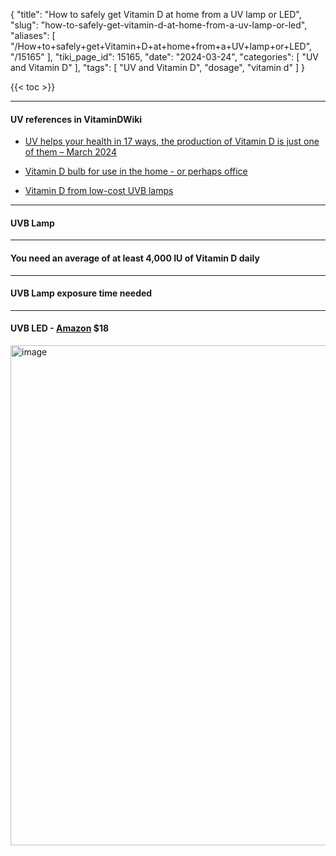 {
    "title": "How to safely get Vitamin D at home from a UV lamp or LED",
    "slug": "how-to-safely-get-vitamin-d-at-home-from-a-uv-lamp-or-led",
    "aliases": [
        "/How+to+safely+get+Vitamin+D+at+home+from+a+UV+lamp+or+LED",
        "/15165"
    ],
    "tiki_page_id": 15165,
    "date": "2024-03-24",
    "categories": [
        "UV and Vitamin D"
    ],
    "tags": [
        "UV and Vitamin D",
        "dosage",
        "vitamin d"
    ]
}


<!-- ~tc~ start ~/tc~ -->

{{< toc >}}

<!-- ~tc~ end ~/tc~ -->

---

#### UV references in VitaminDWiki

* [UV helps your health in 17 ways, the production of Vitamin D is just one of them – March 2024](/posts/uv-helps-your-health-in-17-ways-the-production-of-vitamin-d-is-just-one-of-them)

* [Vitamin D bulb for use in the home - or perhaps office](/posts/vitamin-d-bulb-for-use-in-the-home-or-perhaps-office)

* [Vitamin D from low-cost UVB lamps](/posts/vitamin-d-from-low-cost-uvb-lamps)

---

#### UVB Lamp

---

#### You need an average of at least 4,000 IU of Vitamin D daily

---

#### UVB Lamp exposure time needed

---

#### UVB LED - [Amazon](https://www.amazon.com/gp/product/B09TQXXLMY/ref=ppx_yo_dt_b_search_asin_title?ie=UTF8&th=1) $18

<img src="https://d1bk1kqxc0sym.cloudfront.net/attachments/png/uvb-led.png" alt="image" width="800">

<!-- ~tc~ (alias(How to get enough UV (vitamin D) from a lamp or LED)) ~/tc~ -->